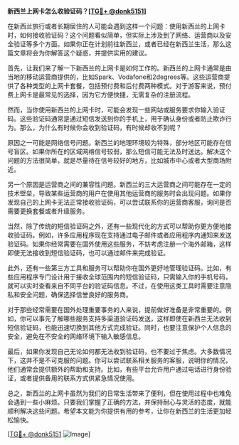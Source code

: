 **新西兰上网卡怎么收验证码？[[TG💪+ @donk5151](https://t.me/s/donk5151)]**

在新西兰旅行或者长期居住的人可能会遇到这样一个问题：使用新西兰的上网卡时，如何接收验证码？这个问题看似简单，但实际上涉及到了网络、运营商以及安全验证等多个方面。如果你正在计划前往新西兰，或者已经在新西兰生活，那么这篇文章将会为你解答这个疑惑，并提供实用的建议。

首先，让我们来了解一下新西兰的上网卡是如何工作的。新西兰的上网卡通常是由当地的移动运营商提供的，比如Spark、Vodafone和2degrees等。这些运营商提供了各种类型的上网卡套餐，包括预付费和后付费两种模式。对于游客来说，预付费上网卡是最常见的选择，因为它方便快捷，无需复杂的注册流程。

然而，当你使用新西兰的上网卡时，可能会发现一些网站或服务要求你输入验证码。这些验证码通常是通过短信发送到你的手机上，用于确认身份或者防止欺诈行为。那么，为什么有时候你会收到验证码，有时候却收不到呢？

原因之一可能是网络信号问题。新西兰的地理环境较为特殊，部分地区可能存在信号盲区。如果你所在的区域网络信号较弱，那么短信可能无法及时送达。解决这个问题的方法很简单，就是尽量待在信号较好的地方，比如城市中心或者大型商场附近。

另一个原因是运营商之间的兼容性问题。新西兰的三大运营商之间可能存在一定的技术壁垒，导致某些运营商的用户在使用其他运营商的服务时会出现问题。如果你发现自己的上网卡无法正常接收验证码，可以尝试联系你的运营商客服，询问是否需要更换套餐或者升级服务。

当然，除了传统的短信验证码之外，还有一些现代化的方式可以帮助你更方便地接收验证码。例如，许多应用程序现在支持通过电子邮件或者应用程序内通知来发送验证码。如果你经常需要在国外使用这些服务，不妨考虑注册一个海外邮箱，这样即使无法接收到短信验证码，也可以通过邮件来完成验证。

此外，还有一些第三方工具和服务可以帮助你在国外更好地管理验证码。比如，有些应用程序专门设计用于接收全球范围内的短信验证码，只需输入你的手机号码，就可以实时查看来自不同平台的验证码信息。不过，在使用这类工具时需要注意隐私和安全问题，确保选择信誉良好的服务商。

对于那些经常需要在国外处理重要事务的人来说，提前做好准备是非常重要的。例如，你可以事先了解哪些服务支持多渠道验证码发送，这样即使在新西兰无法收到短信验证码，也能迅速切换到其他方式完成验证。同时，也要注意保护个人信息的安全，避免在不安全的网络环境下输入敏感信息。

最后，如果你发现自己无论如何都无法收到验证码，也不要过于焦虑。大多数情况下，这并不是不可克服的问题。你可以尝试联系相关服务的客服，说明你的情况，他们通常会提供额外的帮助和支持。比如，有些平台允许用户通过电话进行身份验证，或者提供备用的联系方式供紧急情况使用。

总之，新西兰的上网卡虽然为我们的日常生活带来了便利，但在使用过程中也难免会遇到一些小麻烦。只要我们掌握了正确的方法，并保持耐心与灵活的态度，就能顺利解决这些问题。希望本文能为你提供有用的参考，让你在新西兰的生活更加轻松愉快。

[[TG💪+ @donk5151](https://t.me/s/donk5151) ![Image](https://i.postimg.cc/rwNCRYN7/Snipaste-2025-04-30-17-27-05.png)]